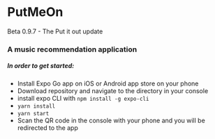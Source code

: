 # PutMeOn

Beta 0.9.7 - The Put it out update

### A music recommendation application

##### In order to get started:
* Install Expo Go app on iOS or Android app store on your phone
* Download repository and navigate to the directory in your console
* install expo CLI with ```npm install -g expo-cli```
* ```yarn install```
* ```yarn start```
* Scan the QR code in the console with your phone and you will be redirected to the app
